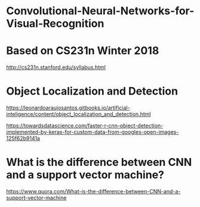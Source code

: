 # Convolutional-Neural-Networks-for-Visual-Recognition
# Based on CS231n Winter 2018
http://cs231n.stanford.edu/syllabus.html
# Object Localization and Detection
https://leonardoaraujosantos.gitbooks.io/artificial-inteligence/content/object_localization_and_detection.html

https://towardsdatascience.com/faster-r-cnn-object-detection-implemented-by-keras-for-custom-data-from-googles-open-images-125f62b9141a

# What is the difference between CNN and a support vector machine?
https://www.quora.com/What-is-the-difference-between-CNN-and-a-support-vector-machine

